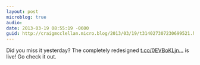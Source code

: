 ```yaml
---
layout: post
microblog: true
audio: 
date: 2013-03-19 08:55:19 -0600
guid: http://craigmcclellan.micro.blog/2013/03/19/t314027307230699521.html
---
```

Did you miss it yesterday? The completely redesigned [t.co/0EVBoKLjn...](http://t.co/0EVBoKLjn0) is live! Go check it out.
